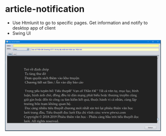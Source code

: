 # article-notification

- Use Htmlunit to go to specific pages. Get information and notify to desktop app of client
- Swing UI

![Demo](./Untitled.png)
